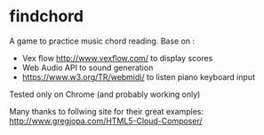 # findchord
A game to practice music chord reading.
Base on :
- Vex flow http://www.vexflow.com/ to display scores
- Web Audio API to sound generation
- https://www.w3.org/TR/webmidi/ to listen piano keyboard input

Tested only on Chrome (and probably working only) 

Many thanks to follwing site for their great examples:
http://www.gregjopa.com/HTML5-Cloud-Composer/
